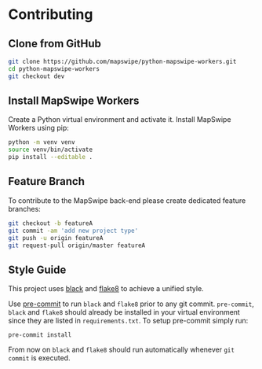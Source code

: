 # Contributing


## Clone from GitHub

```bash
git clone https://github.com/mapswipe/python-mapswipe-workers.git
cd python-mapswipe-workers
git checkout dev
```


## Install MapSwipe Workers

Create a Python virtual environment and activate it. Install MapSwipe Workers using pip:

```bash
python -m venv venv
source venv/bin/activate
pip install --editable .
```


## Feature Branch

To contribute to the MapSwipe back-end please create dedicated feature branches:

```bash
git checkout -b featureA
git commit -am 'add new project type'
git push -u origin featureA
git request-pull origin/master featureA
```


## Style Guide

This project uses [black](https://github.com/psf/black) and [flake8](https://gitlab.com/pycqa/flake8) to achieve a unified style.

Use [pre-commit](https://pre-commit.com/) to run `black` and `flake8` prior to any git commit. `pre-commit`, `black` and `flake8` should already be installed in your virtual environment since they are listed in `requirements.txt`. To setup pre-commit simply run:

```
pre-commit install
```

From now on `black` and `flake8` should run automatically whenever `git commit` is executed.
